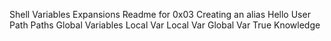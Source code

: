 Shell Variables Expansions
Readme for 0x03
Creating an alias
Hello User
Path
Paths
Global Variables
Local Var
Local Var
Global Var
True Knowledge
